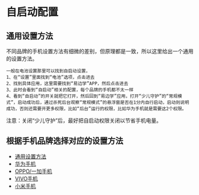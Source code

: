 # 自启动配置

## 通用设置方法

不同品牌的手机设置方法有细微的差别，但原理都是一致，所以这里给出一个通用的设置方法。

```
一般在电池设置那里可以找到自启动设置，
1、在“设置”里面找到“电池”选项，点击进去
2、找到具体应用，这里需要找到“易边学”APP，然后点击进去
3、此时会看到“自启动”相关的配置，每个品牌的手机都不太一样
4、看到“自启动”的开关就把它打开，然后回到“易边学”应用，打开“少儿守护”的“常规模式”，启动成功后，通过杀死后台观察“常规模式”的悬浮窗是否在1分内自行启动，启动则说明成功，否则还需要开更多权限，比如“后台”运行的权限，比如华为手机就是需要这2个权限。
```

注意：关闭“少儿守护”后，最好把自启动权限关闭以节省手机电量。

## 根据手机品牌选择对应的设置方法

- [通用设置方法](/guide/guard-config-autostart)
- [华为手机](/guide/guard/autostart-huawei)
- [OPPO/一加手机](/guide/guard/autostart-OPPO-OnePlus)
- [VIVO手机](/guide/guard/autostart-VIVO)
- [小米手机](/guide/guard/autostart-xiaomi)
